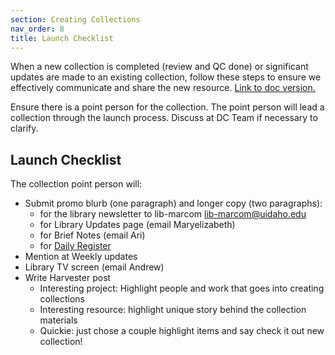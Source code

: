 ```yaml
---
section: Creating Collections
nav_order: 8
title: Launch Checklist
---
```


When a new collection is completed (review and QC done) or significant updates are made to an existing collection, follow these steps to ensure we effectively communicate and share the new resource. [Link to doc version.](https://vandalsuidaho.sharepoint.com/:w:/r/sites/Storage-Library/Documents/shared/Teams/Digital%20Collections%20Team/resources/digital_collection_launch_checklist.docx?d=w27bd9d877fe048659d48e1b1f9d42a1d&csf=1&web=1&e=SYLObQ)

Ensure there is a point person for the collection. The point person will lead a collection through the launch process. Discuss at DC Team if necessary to clarify. 

## Launch Checklist

The collection point person will:

- Submit promo blurb (one paragraph) and longer copy (two paragraphs): 
    - for the library newsletter to lib-marcom lib-marcom@uidaho.edu 
    - for Library Updates page (email Maryelizabeth)
    - for Brief Notes (email Ari) 
    - for [Daily Register](https://www.uidaho.edu/news/login/submit) 
- Mention at Weekly updates 
- Library TV screen (email Andrew) 
- Write Harvester post 
    - Interesting project: Highlight people and work that goes into creating collections 
    - Interesting resource: highlight unique story behind the collection materials 
    - Quickie: just chose a couple highlight items and say check it out new collection! 

